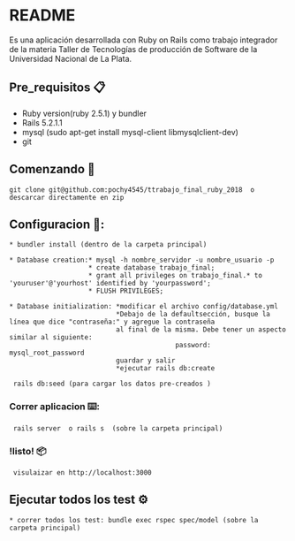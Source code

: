 # README

Es una aplicación desarrollada con Ruby on Rails como trabajo integrador de la materia Taller de Tecnologías de producción de Software de la Universidad Nacional de La Plata.

## Pre_requisitos 📋

  * Ruby version(ruby 2.5.1) y bundler
  * Rails 5.2.1.1
  * mysql (sudo apt-get install mysql-client libmysqlclient-dev)
  * git
  
## Comenzando 🚀
   ```
   git clone git@github.com:pochy4545/ttrabajo_final_ruby_2018  o descarcar directamente en zip
   ```
  ## Configuracion 🔧:
  ```
  * bundler install (dentro de la carpeta principal)
  ```
  ```
  * Database creation:* mysql -h nombre_servidor -u nombre_usuario -p
                      * create database trabajo_final;
                      * grant all privileges on trabajo_final.* to 'youruser'@'yourhost' identified by 'yourpassword';
                      * FLUSH PRIVILEGES;
  ```
  ```
  * Database initialization: *modificar el archivo config/database.yml
                             *Debajo de la defaultsección, busque la línea que dice "contraseña:" y agregue la contraseña
                             al final de la misma. Debe tener un aspecto similar al siguiente:
                                            password: mysql_root_password
                             guardar y salir
                             *ejecutar rails db:create 
   ```
  ```
   rails db:seed (para cargar los datos pre-creados )
  ```
### Correr aplicacion  ⌨️:
  ```
   rails server  o rails s  (sobre la carpeta principal)
  ```
   ### !listo! 📦
  ```
   visulaizar en http://localhost:3000
  ```
## Ejecutar todos los test ⚙️
   ```
   * correr todos los test: bundle exec rspec spec/model (sobre la carpeta principal)
   ```
